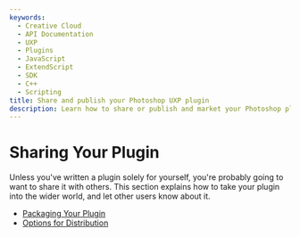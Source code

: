 ```yaml
---
keywords:
  - Creative Cloud
  - API Documentation
  - UXP
  - Plugins
  - JavaScript
  - ExtendScript
  - SDK
  - C++
  - Scripting
title: Share and publish your Photoshop UXP plugin
description: Learn how to share or publish and market your Photoshop plugin. Then get ready for our review process.
---
```


# Sharing Your Plugin

Unless you've written a plugin solely for yourself, you're probably going to want to share it with others. This section explains how to take your plugin into the wider world, and let other users know about it.

* [Packaging Your Plugin](/guides/distribution/packaging-your-plugin/)
* [Options for Distribution](/guides/distribution/distribution-options/)
